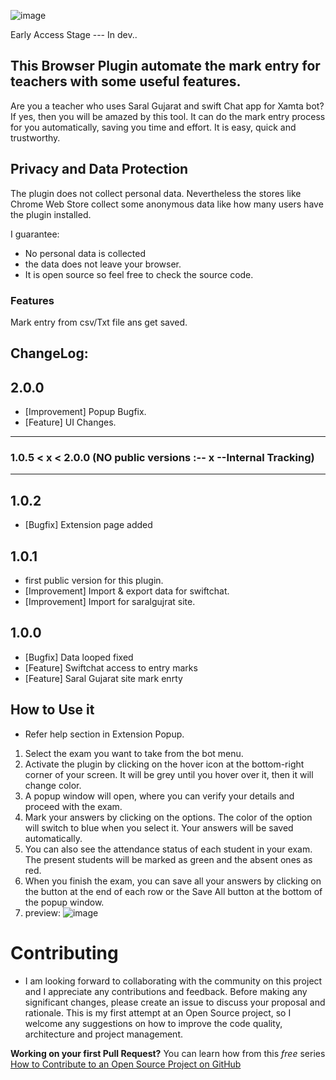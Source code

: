 ![image](https://github.com/incpi/Swift-Extension_1.5.3/assets/87596092/c495cd22-9608-4fc8-bf77-6d9a0e62531a)

Early Access Stage --- In dev..

This Browser Plugin automate the mark entry for teachers with some useful features.
---
Are you a teacher who uses Saral Gujarat and swift Chat app for Xamta bot?
If yes, then you will be amazed by this tool. It can do the mark entry process for you automatically, saving you time and effort. It is easy, quick and trustworthy.

## Privacy and Data Protection
The plugin does not collect personal data. Nevertheless the stores like Chrome Web Store collect some anonymous data like how many users have the plugin installed.

I guarantee:

- No personal data is collected
- the data does not leave your browser.
- It is open source so feel free to check the source code.

### Features
Mark entry from csv/Txt file ans get saved.

## ChangeLog:
## 2.0.0
- [Improvement] Popup Bugfix.
- [Feature] UI Changes.

---
### 1.0.5 < x < 2.0.0 (NO public versions :-- __**x**__ --Internal Tracking)
---

## 1.0.2
- [Bugfix] Extension page added

## 1.0.1
- first public version for this plugin.
- [Improvement] Import & export data for swiftchat.
- [Improvement] Import for saralgujrat site.

## 1.0.0
- [Bugfix] Data looped fixed
- [Feature] Swiftchat access to entry marks
- [Feature] Saral Gujarat site mark enrty

## How to Use it 
- Refer help section in Extension Popup.
 1. Select the exam you want to take from the bot menu.
 2. Activate the plugin by clicking on the hover icon at the bottom-right corner of your screen. It will be grey until you hover over it, then it will change color.
 3. A popup window will open, where you can verify your details and proceed with the exam.
 4. Mark your answers by clicking on the options. The color of the option will switch to blue when you select it. Your answers will be saved automatically.
 5. You can also see the attendance status of each student in your exam. The present students will be marked as green and the absent ones as red.
 6. When you finish the exam, you can save all your answers by clicking on the button at the end of each row or the Save All button at the bottom of the popup window.
 7. preview:
   ![image](https://github.com/incpi/Swift-Helper-browser-extension/assets/87596092/486cdfc4-6e93-4567-96c3-d8fd9670cafd)

# Contributing

- I am looking forward to collaborating with the community on this project and I appreciate any contributions and feedback. 
Before making any significant changes, please create an issue to discuss your proposal and rationale. 
This is my first attempt at an Open Source project, so I welcome any suggestions on how to improve the code quality, architecture and project management.

**Working on your first Pull Request?** You can learn how from this *free* series [How to Contribute to an Open Source Project on GitHub](https://egghead.io/series/how-to-contribute-to-an-open-source-project-on-github)
